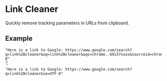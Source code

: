 # Link Cleaner

Quickly remove tracking parameters in URLs from clipboard.

## Example

```
"Here is a link to Google: https://www.google.com/search?q=link%2Bcleaner&oq=link%2Bcleaner&aqs=chrome..69i57xxxx&sourceid=chrome&ie=UTF-8"
👇
"Here is a link to Google: https://www.google.com/search?q=link%2Bcleaner&ie=UTF-8"
```
